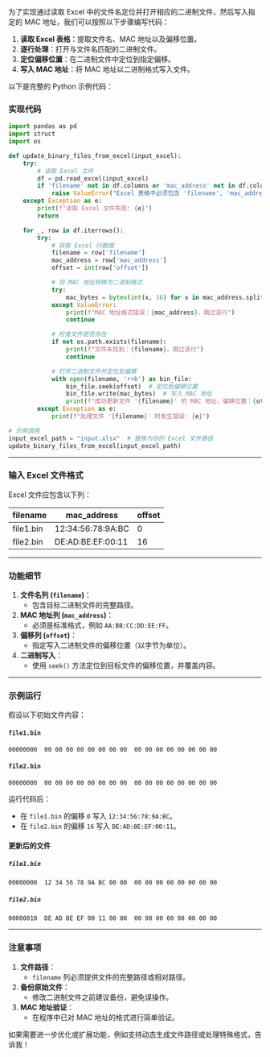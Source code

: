 为了实现通过读取 Excel 中的文件名定位并打开相应的二进制文件，然后写入指定的 MAC 地址，我们可以按照以下步骤编写代码：

1. **读取 Excel 表格**：提取文件名、MAC 地址以及偏移位置。
2. **逐行处理**：打开与文件名匹配的二进制文件。
3. **定位偏移位置**：在二进制文件中定位到指定偏移。
4. **写入 MAC 地址**：将 MAC 地址以二进制格式写入文件。

以下是完整的 Python 示例代码：

### 实现代码

```python
import pandas as pd
import struct
import os

def update_binary_files_from_excel(input_excel):
    try:
        # 读取 Excel 文件
        df = pd.read_excel(input_excel)
        if 'filename' not in df.columns or 'mac_address' not in df.columns or 'offset' not in df.columns:
            raise ValueError("Excel 表格中必须包含 'filename', 'mac_address' 和 'offset' 三列")
    except Exception as e:
        print(f"读取 Excel 文件失败: {e}")
        return

    for _, row in df.iterrows():
        try:
            # 获取 Excel 行数据
            filename = row['filename']
            mac_address = row['mac_address']
            offset = int(row['offset'])

            # 将 MAC 地址转换为二进制格式
            try:
                mac_bytes = bytes(int(x, 16) for x in mac_address.split(':'))
            except ValueError:
                print(f"MAC 地址格式错误：{mac_address}，跳过该行")
                continue

            # 检查文件是否存在
            if not os.path.exists(filename):
                print(f"文件未找到：{filename}，跳过该行")
                continue

            # 打开二进制文件并定位到偏移
            with open(filename, 'r+b') as bin_file:
                bin_file.seek(offset)  # 定位到偏移位置
                bin_file.write(mac_bytes)  # 写入 MAC 地址
                print(f"成功更新文件 '{filename}' 的 MAC 地址，偏移位置：{offset}")
        except Exception as e:
            print(f"处理文件 '{filename}' 时发生错误: {e}")

# 示例调用
input_excel_path = "input.xlsx"  # 替换为你的 Excel 文件路径
update_binary_files_from_excel(input_excel_path)
```

------

### 输入 Excel 文件格式

Excel 文件应包含以下列：

| filename  | mac_address       | offset |
| --------- | ----------------- | ------ |
| file1.bin | 12:34:56:78:9A:BC | 0      |
| file2.bin | DE:AD:BE:EF:00:11 | 16     |

------

### 功能细节

1. **文件名列 (`filename`)**：
   - 包含目标二进制文件的完整路径。
2. **MAC 地址列 (`mac_address`)**：
   - 必须是标准格式，例如 `AA:BB:CC:DD:EE:FF`。
3. **偏移列 (`offset`)**：
   - 指定写入二进制文件的偏移位置（以字节为单位）。
4. **二进制写入**：
   - 使用 `seek()` 方法定位到目标文件的偏移位置，并覆盖内容。

------

### 示例运行

假设以下初始文件内容：

#### `file1.bin`

```
00000000  00 00 00 00 00 00 00 00  00 00 00 00 00 00 00 00
```

#### `file2.bin`

```
00000000  00 00 00 00 00 00 00 00  00 00 00 00 00 00 00 00
```

运行代码后：

- 在 `file1.bin` 的偏移 `0` 写入 `12:34:56:78:9A:BC`。
- 在 `file2.bin` 的偏移 `16` 写入 `DE:AD:BE:EF:00:11`。

#### 更新后的文件

##### `file1.bin`

```
00000000  12 34 56 78 9A BC 00 00  00 00 00 00 00 00 00 00
```

##### `file2.bin`

```
00000010  DE AD BE EF 00 11 00 00  00 00 00 00 00 00 00 00
```

------

### 注意事项

1. **文件路径**：
   - `filename` 列必须提供文件的完整路径或相对路径。
2. **备份原始文件**：
   - 修改二进制文件之前建议备份，避免误操作。
3. **MAC 地址验证**：
   - 在程序中已对 MAC 地址的格式进行简单验证。

如果需要进一步优化或扩展功能，例如支持动态生成文件路径或处理特殊格式，告诉我！